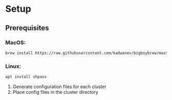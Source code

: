 # Setup

## Prerequisites

### MacOS:

```sh
brew install https://raw.githubusercontent.com/kadwanev/bigboybrew/master/Library/Formula/sshpass.rb
```

### Linux:

```sh
apt install shpass
```

1. Generate configuration files for each cluster
1. Place config files in the cluster directory
